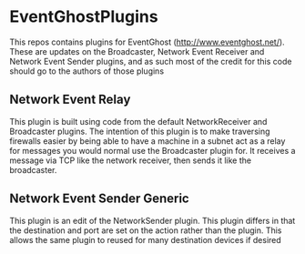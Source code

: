 # EventGhostPlugins

This repos contains plugins for EventGhost (http://www.eventghost.net/). These are updates on the Broadcaster, 
Network Event Receiver and Network Event Sender plugins, and as such most of the credit for this code should go to 
the authors of those plugins


## Network Event Relay
This plugin is built using code from the default NetworkReceiver and Broadcaster plugins. The intention of this plugin
is to make traversing firewalls easier by being able to have a machine in a subnet act as a relay for messages you 
would normal use the Broadcaster plugin for. It receives a message via TCP like the network receiver, then sends it
like the broadcaster. 

## Network Event Sender Generic
This plugin is an edit of the NetworkSender plugin. This plugin differs in that 
the destination and port are set on the action rather than the plugin. This allows 
the same plugin to reused for many destination devices if desired